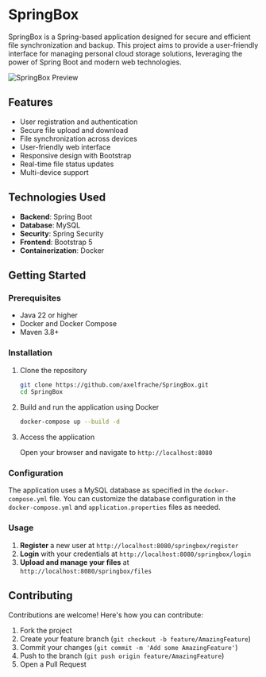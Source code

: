 # SpringBox

SpringBox is a Spring-based application designed for secure and efficient file synchronization and backup. This project aims to provide a user-friendly interface for managing personal cloud storage solutions, leveraging the power of Spring Boot and modern web technologies.

![SpringBox Preview](springbox-preview-01.png)

## Features

- User registration and authentication
- Secure file upload and download
- File synchronization across devices
- User-friendly web interface
- Responsive design with Bootstrap
- Real-time file status updates
- Multi-device support

## Technologies Used

- **Backend**: Spring Boot
- **Database**: MySQL
- **Security**: Spring Security
- **Frontend**: Bootstrap 5
- **Containerization**: Docker

## Getting Started

### Prerequisites

- Java 22 or higher
- Docker and Docker Compose
- Maven 3.8+

### Installation

1. Clone the repository

    ```sh
    git clone https://github.com/axelfrache/SpringBox.git
    cd SpringBox
    ```

2. Build and run the application using Docker

    ```sh
    docker-compose up --build -d
    ```

3. Access the application

   Open your browser and navigate to `http://localhost:8080`

### Configuration

The application uses a MySQL database as specified in the `docker-compose.yml` file. You can customize the database configuration in the `docker-compose.yml` and `application.properties` files as needed.

### Usage

1. **Register** a new user at `http://localhost:8080/springbox/register`
2. **Login** with your credentials at `http://localhost:8080/springbox/login`
3. **Upload and manage your files** at `http://localhost:8080/springbox/files`

## Contributing

Contributions are welcome! Here's how you can contribute:

1. Fork the project
2. Create your feature branch (`git checkout -b feature/AmazingFeature`)
3. Commit your changes (`git commit -m 'Add some AmazingFeature'`)
4. Push to the branch (`git push origin feature/AmazingFeature`)
5. Open a Pull Request